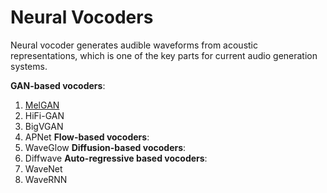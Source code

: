 # Neural Vocoders
Neural vocoder generates audible waveforms from acoustic representations, which is one of the key parts for current audio generation systems.

**GAN-based vocoders**: 
1. [MelGAN](https://arxiv.org/abs/1910.06711)
2. HiFi-GAN
4. BigVGAN
5. APNet
**Flow-based vocoders**:
1. WaveGlow
**Diffusion-based vocoders**:
1. Diffwave
**Auto-regressive based vocoders**:
1. WaveNet
2. WaveRNN
